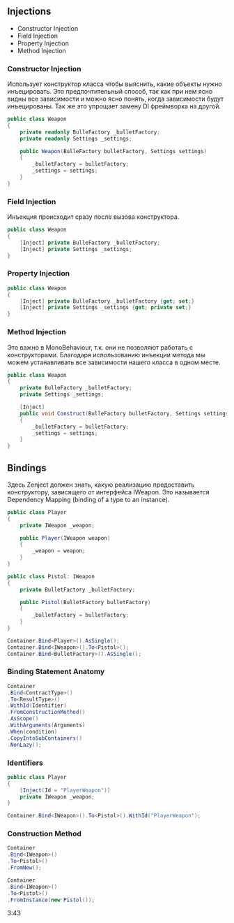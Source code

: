 ## Injections
- Constructor Injection
- Field Injection
- Property Injection
- Method Injection

### Constructor Injection
Использует конструктор класса чтобы выяснить, какие объекты нужно инъецировать. Это предпочтительный способ, так как при нем ясно видны все зависимости и можно ясно понять, когда зависимости будут инъецированы. Так же это упрощает замену DI фреймворка на другой.

```cs
public class Weapon
{
	private readonly BulleFactory _bulletFactory;
	private readonly Settings _settings;

	public Weapon(BulleFactory bulletFactory, Settings settings)
	{
		_bulletFactory = bulletFactory;
		_settings = settings;
	}
}
```

### Field Injection
Инъекция происходит сразу после вызова конструктора.
```cs
public class Weapon
{
	[Inject] private BulleFactory _bulletFactory;
	[Inject] private Settings _settings;
}
```

### Property Injection
```cs
public class Weapon
{
	[Inject] private BulleFactory _bulletFactory {get; set;}
	[Inject] private Settings _settings {get; private set;}
}
```

### Method Injection
Это важно в MonoBehaviour, т.к. они не позволяют работать с конструкторами. Благодаря использованию инъекции метода мы можем устанавливать все зависимости нашего класса в одном месте.
```cs
public class Weapon
{
	private BulleFactory _bulletFactory;
	private Settings _settings;

	[Inject]
	public void Construct(BulleFactory bulletFactory, Settings settings)
	{
		_bulletFactory = bulletFactory;
		_settings = settings;
	}
}
```

## Bindings
Здесь Zenject должен знать, какую реализацию предоставить конструктору, зависящего от интерфейса IWeapon. Это называется Dependency Mapping (binding of a type to an instance).
```cs
public class Player
{
	private IWeapon _weapon;

	public Player(IWeapon weapon)
	{
		_weapon = weapon;
	}
}
```

```cs
public class Pistol: IWeapon
{
	private BulletFactory _bulletFactory;

	public Pistol(BulletFactory bulletFactory)
	{
		_bulletFactory = bulletFactory;
	}
}
```

```cs
Container.Bind<Player>().AsSingle();
Container.Bind<IWeapon>().To<Pistol>();
Container.Bind<BulletFactory>().AsSingle();
```

### Binding Statement Anatomy
```cs
Container
.Bind<ContractType>()
.To<ResultType>()
.WithId(Identifier)
.FromConstructionMethod()
.AsScope()
.WithArguments(Arguments)
.When(condition)
.CopyIntoSubContainers()
.NonLazy();
```

### Identifiers
```cs
public class Player
{
	[Inject(Id = "PlayerWeapon")]
	private IWeapon _weapon;
}

Container.Bind<IWeapon>().To<Pistol>().WithId("PlayerWeapon");
```

### Construction Method
```cs
Container
.Bind<IWeapon>()
.To<Pistol>()
.FromNew();

Container
.Bind<IWeapon>()
.To<Pistol>()
.FromInstance(new Pistol());
```

3:43